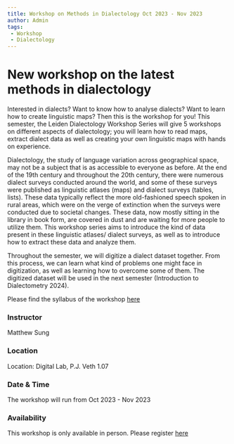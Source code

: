 ```yaml
---
title: Workshop on Methods in Dialectology Oct 2023 - Nov 2023
author: Admin
tags:
 - Workshop
 - Dialectology
---
```

# New workshop on the latest methods in dialectology 

Interested in dialects? Want to know how to analyse dialects? Want to learn how to create linguistic maps? Then this is the workshop for you! This semester, the Leiden Dialectology Workshop Series will give 5 workshops on different aspects of dialectology; you will learn how to read maps, extract dialect data as well as creating your own linguistic maps with hands on experience.

Dialectology, the study of language variation across geographical space, may not be a subject that is as accessible to everyone as before. At the end of the 19th century and throughout the 20th century, there were numerous dialect surveys conducted around the world, and some of these surveys were published as linguistic atlases (maps) and dialect surveys (tables, lists). These data typically reflect the more old-fashioned speech spoken in rural areas, which were on the verge of extinction when the surveys were conducted due to societal changes. These data, now mostly sitting in the library in book form, are covered in dust and are waiting for more people to utilize them. This workshop series aims to introduce the kind of data present in these linguistic atlases/ dialect surveys, as well as to introduce how to extract these data and analyze them.

Throughout the semester, we will digitize a dialect dataset together. From this process, we can learn what kind of problems one might face in digitization, as well as learning how to overcome some of them. The digitized dataset will be used in the next semester (Introduction to Dialectometry 2024).

Please find the syllabus of the workshop [here](https://drive.google.com/file/d/13QNSMlWtftnXc_oGkL4SP9w0h9zo_pUP/view)

### Instructor
Matthew Sung

### Location
Location: Digital Lab, P.J. Veth 1.07

### Date & Time
The workshop will run from Oct 2023 - Nov 2023

### Availability
This workshop is only available in person. Please register [here](https://fd24.formdesk.com/universiteitleiden/form692543424)
